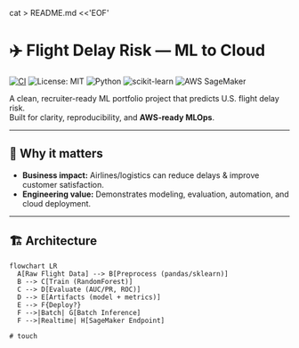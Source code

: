 cat > README.md <<'EOF'
# ✈️ Flight Delay Risk — ML to Cloud  
[![CI](https://github.com/saidnoor-bot/aws-sagemaker-flight-delays/actions/workflows/ci.yml/badge.svg)](https://github.com/saidnoor-bot/aws-sagemaker-flight-delays/actions/workflows/ci.yml) ![License: MIT](https://img.shields.io/badge/License-MIT-green.svg) ![Python](https://img.shields.io/badge/Python-3.11-blue.svg) ![scikit-learn](https://img.shields.io/badge/scikit--learn-1.4.2-lightgrey.svg) ![AWS SageMaker](https://img.shields.io/badge/AWS-SageMaker-orange.svg)

A clean, recruiter-ready ML portfolio project that predicts U.S. flight delay risk.  
Built for clarity, reproducibility, and **AWS-ready MLOps**.

---

## 🧠 Why it matters
- **Business impact:** Airlines/logistics can reduce delays & improve customer satisfaction.
- **Engineering value:** Demonstrates modeling, evaluation, automation, and cloud deployment.

---

## 🏗 Architecture
```mermaid
flowchart LR
  A[Raw Flight Data] --> B[Preprocess (pandas/sklearn)]
  B --> C[Train (RandomForest)]
  C --> D[Evaluate (AUC/PR, ROC)]
  D --> E[Artifacts (model + metrics)]
  E --> F{Deploy?}
  F -->|Batch| G[Batch Inference]
  F -->|Realtime| H[SageMaker Endpoint]

# touch
